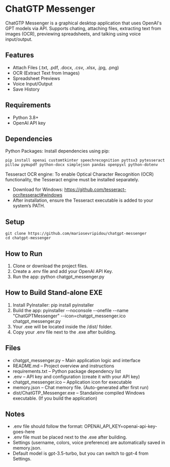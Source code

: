 # ChatGTP Messenger

ChatGTP Messenger is a graphical desktop application that uses OpenAI's GPT models via API. Supports chating, attaching files, extracting text from images (OCR), previewing spreadsheets, and talking using voice input/output.

## Features

- Attach Files (.txt, .pdf, .docx, .csv, .xlsx, .jpg, .png)
- OCR (Extract Text from Images)
- Spreadsheet Previews
- Voice Input/Output
- Save History

## Requirements

- Python 3.8+
- OpenAI API key

## Dependencies

Python Packages: Install dependencies using pip:
```
pip install openai customtkinter speechrecognition pyttsx3 pytesseract pillow pymupdf python-docx simplejson pandas openpyxl python-dotenv
```

Tesseract OCR engine: To enable Optical Character Recognition (OCR) functionality, the Tesseract engine must be installed separately.
- Download for Windows: https://github.com/tesseract-ocr/tesseract#windows
- After installation, ensure the Tesseract executable is added to your system’s PATH.

## Setup
```
git clone https://github.com/mariosevripidou/chatgpt-messenger
cd chatgpt-messenger
```

## How to Run

1. Clone or download the project files.
2. Create a .env file and add your OpenAI API Key.
3. Run the app: python chatgpt_messenger.py

## How to Build Stand-alone EXE

1. Install PyInstaller: pip install pyinstaller
2. Build the app: pyinstaller --noconsole --onefile --name "ChatGPTMessenger" --icon=chatgpt_messenger.ico chatgpt_messenger.py
3. Your .exe will be located inside the /dist/ folder.
4. Copy your .env file next to the .exe after building.

## Files

- chatgpt_messenger.py – Main application logic and interface
- README.md – Project overview and instructions
- requirements.txt – Python package dependency list
- .env – API key and configuration (create it with your API key)
- chatgpt_messenger.ico – Application icon for executable
- memory.json – Chat memory file. (Auto-generated after first run)
- dist/ChatGTP_Messenger.exe – Standalone compiled Windows executable. (If you build the application)

## Notes
- .env file should follow the format: OPENAI_API_KEY=openai-api-key-goes-here
- .env file must be placed next to the .exe after building.
- Settings (username, colors, voice preference) are automatically saved in memory.json.
- Default model is gpt-3.5-turbo, but you can switch to gpt-4 from Settings.
